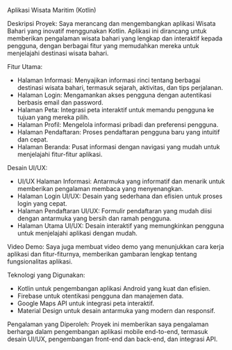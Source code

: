 Aplikasi Wisata Maritim (Kotlin)

Deskripsi Proyek:
Saya merancang dan mengembangkan aplikasi Wisata Bahari yang inovatif menggunakan Kotlin. Aplikasi ini dirancang untuk memberikan pengalaman wisata bahari yang lengkap dan interaktif kepada pengguna, dengan berbagai fitur yang memudahkan mereka untuk menjelajahi destinasi wisata bahari.

Fitur Utama:
- Halaman Informasi: Menyajikan informasi rinci tentang berbagai destinasi wisata bahari, termasuk sejarah, aktivitas, dan tips perjalanan.
- Halaman Login: Mengamankan akses pengguna dengan autentikasi berbasis email dan password.
- Halaman Peta: Integrasi peta interaktif untuk memandu pengguna ke tujuan yang mereka pilih.
- Halaman Profil: Mengelola informasi pribadi dan preferensi pengguna.
- Halaman Pendaftaran: Proses pendaftaran pengguna baru yang intuitif dan cepat.
- Halaman Beranda: Pusat informasi dengan navigasi yang mudah untuk menjelajahi fitur-fitur aplikasi.

Desain UI/UX:
- UI/UX Halaman Informasi: Antarmuka yang informatif dan menarik untuk memberikan pengalaman membaca yang menyenangkan.
- Halaman Login UI/UX: Desain yang sederhana dan efisien untuk proses login yang cepat.
- Halaman Pendaftaran UI/UX: Formulir pendaftaran yang mudah diisi dengan antarmuka yang bersih dan ramah pengguna.
- Halaman Utama UI/UX: Desain interaktif yang memungkinkan pengguna untuk menjelajahi aplikasi dengan mudah.

Video Demo:
Saya juga membuat video demo yang menunjukkan cara kerja aplikasi dan fitur-fiturnya, memberikan gambaran lengkap tentang fungsionalitas aplikasi.

Teknologi yang Digunakan:
- Kotlin untuk pengembangan aplikasi Android yang kuat dan efisien.
- Firebase untuk otentikasi pengguna dan manajemen data.
- Google Maps API untuk integrasi peta interaktif.
- Material Design untuk desain antarmuka yang modern dan responsif.

Pengalaman yang Diperoleh:
Proyek ini memberikan saya pengalaman berharga dalam pengembangan aplikasi mobile end-to-end, termasuk desain UI/UX, pengembangan front-end dan back-end, dan integrasi API.
